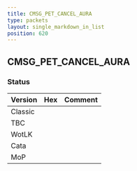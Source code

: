 ```yaml
---
title: CMSG_PET_CANCEL_AURA
type: packets
layout: single_markdown_in_list
position: 620
---
```


## CMSG_PET_CANCEL_AURA

### Status

Version | Hex | Comment
---------- | ---------- | ---------- 
Classic |  |  
TBC |  |  
WotLK |  |  
Cata |  |  
MoP |  |  